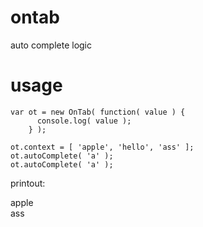 ontab
=====
auto complete logic 

usage
=====
```
var ot = new OnTab( function( value ) {
      console.log( value ); 
    } );

ot.context = [ 'apple', 'hello', 'ass' ]; 
ot.autoComplete( 'a' ); 
ot.autoComplete( 'a' );
```

printout: 
>
apple  
ass
